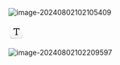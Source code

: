 ![image-20240802102105409](https://raw.githubusercontent.com/SergioMsDocs/Purview/main/Images/2024/08/upgit_20240802_1722608465.png)

![image-20240802102105409](2024/08/upgit_20240802_1722608086.png)



![image-20240802102209597](https://raw.githubusercontent.com/SergioMsDocs/Purview/main/Images/2024/08/upgit_20240802_1722608529.png)





